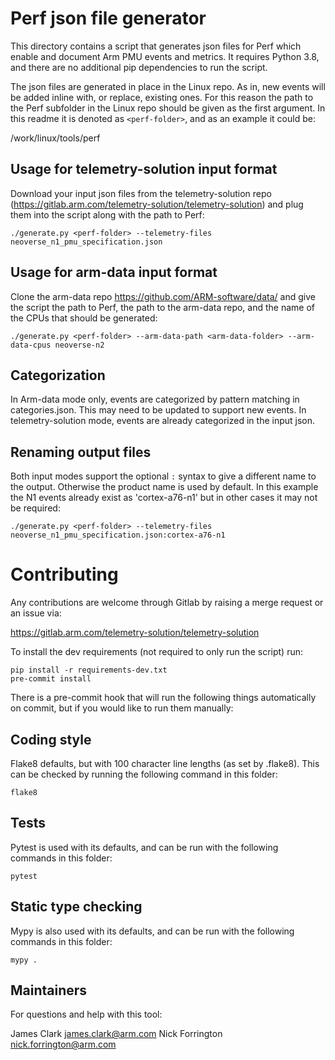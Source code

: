 # Perf json file generator

This directory contains a script that generates json files for Perf
which enable and document Arm PMU events and metrics. It requires Python
3.8, and there are no additional pip dependencies to run the script.

The json files are generated in place in the Linux repo. As in, new
events will be added inline with, or replace, existing ones. For this
reason the path to the Perf subfolder in the Linux repo should be given
as the first argument. In this readme it is denoted as `<perf-folder>`,
and as an example it could be:

  /work/linux/tools/perf

## Usage for telemetry-solution input format

Download your input json files from the telemetry-solution repo
(https://gitlab.arm.com/telemetry-solution/telemetry-solution) and plug
them into the script along with the path to Perf:

```
./generate.py <perf-folder> --telemetry-files neoverse_n1_pmu_specification.json
```

## Usage for arm-data input format

Clone the arm-data repo https://github.com/ARM-software/data/ and give
the script the path to Perf, the path to the arm-data repo, and the name
of the CPUs that should be generated:

```
./generate.py <perf-folder> --arm-data-path <arm-data-folder> --arm-data-cpus neoverse-n2
```

## Categorization

In Arm-data mode only, events are categorized by pattern matching in
categories.json. This may need to be updated to support new events. In
telemetry-solution mode, events are already categorized in the input
json.

## Renaming output files

Both input modes support the optional `:` syntax to give a different
name to the output. Otherwise the product name is used by default. In
this example the N1 events already exist as 'cortex-a76-n1' but in other
cases it may not be required:

```
./generate.py <perf-folder> --telemetry-files neoverse_n1_pmu_specification.json:cortex-a76-n1
```

# Contributing

Any contributions are welcome through Gitlab by raising a merge request
or an issue via:

  https://gitlab.arm.com/telemetry-solution/telemetry-solution

To install the dev requirements (not required to only run the script)
run:

```
pip install -r requirements-dev.txt
pre-commit install
```

There is a pre-commit hook that will run the following things
automatically on commit, but if you would like to run them manually:

## Coding style

Flake8 defaults, but with 100 character line lengths (as set by
.flake8). This can be checked by running the following command in this
folder:

```
flake8
```

## Tests

Pytest is used with its defaults, and can be run with the
following commands in this folder:

```
pytest
```

## Static type checking

Mypy is also used with its defaults, and can be run with the
following commands in this folder:

```
mypy .
```

## Maintainers

For questions and help with this tool:

James Clark <james.clark@arm.com>
Nick Forrington <nick.forrington@arm.com>
